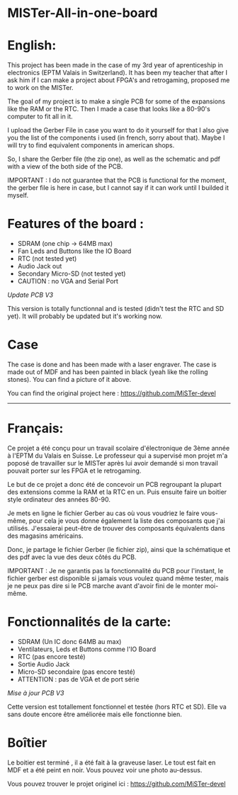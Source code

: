 # MISTer-All-in-one-board
# English:
This project has been made in the case of my 3rd year of aprenticeship in electronics (EPTM Valais in Switzerland).
It has been my teacher that after I ask him if I can make a project about FPGA's and retrogaming, proposed me to work on the MISTer.

The goal of my project is to make a single PCB for some of the expansions like the RAM or the RTC. Then I made a case that looks like a 80-90's computer to fit all in it.

I upload the Gerber File in case you want to do it yourself for that I also give you the list of the components i used (in french, sorry about that). Maybe I will try to find equivalent components in american shops.

So, I share the Gerber file (the zip one), as well as the schematic and pdf with a view of the both side of the PCB.

IMPORTANT : I do not guarantee that the PCB is functional for the moment, the gerber file is here in case, but I cannot say if it can work until I builded it myself.

# Features of the board :
- SDRAM (one chip -> 64MB max)
- Fan Leds and Buttons like the IO Board
- RTC (not tested yet)
- Audio Jack out
- Secondary Micro-SD (not tested yet)
- CAUTION : no VGA and Serial Port

*Update PCB V3*

This version is totally functionnal and is tested (didn't test the RTC and SD yet). It will probably be updated but it's working now. 

# Case
The case is done and has been made with a laser engraver. The case is made out of MDF and has been painted in black (yeah like the rolling stones). You can find a picture of it above.

You can find the original project here : https://github.com/MiSTer-devel
________________________________________________________________________________________________________________________________

# Français:
Ce projet a été conçu pour un travail scolaire d'électronique de 3ème année à l'EPTM du Valais en Suisse. Le professeur qui a supervisé mon projet m'a poposé de travailler sur le MISTer après lui avoir demandé si mon travail pouvait porter sur les FPGA et le retrogaming.

Le but de ce projet a donc été de concevoir un PCB regroupant la plupart des extensions comme la RAM et la RTC en un. Puis ensuite faire un boitier style ordinateur des années 80-90.

Je mets en ligne le fichier Gerber au cas où vous voudriez le faire vous-même, pour cela je vous donne également la liste des composants que j'ai utilisés. J'essaierai peut-être de trouver des composants équivalents dans des magasins américains.

Donc, je partage le fichier Gerber (le fichier zip), ainsi que la schématique et des pdf avec la vue des deux côtés du PCB.

IMPORTANT : Je ne garantis pas la fonctionnalité du PCB pour l'instant, le fichier gerber est disponible si jamais vous voulez quand même tester, mais je ne peux pas dire si le PCB marche avant d'avoir fini de le monter moi-même.

# Fonctionnalités de la carte:
- SDRAM (Un IC donc 64MB au max)
- Ventilateurs, Leds et Buttons comme l'IO Board
- RTC (pas encore testé)
- Sortie Audio Jack
- Micro-SD secondaire (pas encore testé)
- ATTENTION : pas de VGA et de port série

*Mise à jour PCB V3*

Cette version est totallement fonctionnel et testée (hors RTC et SD). Elle va sans doute encore être améliorée mais elle fonctionne bien. 

# Boîtier
Le boitier est terminé , il a été fait à la graveuse laser. Le tout est fait en MDF et a été peint en noir. Vous pouvez voir une photo au-dessus.

Vous pouvez trouver le projet originel ici : https://github.com/MiSTer-devel
